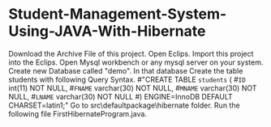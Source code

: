 # Student-Management-System-Using-JAVA-With-Hibernate
  Download the Archive File of this project.
  Open Eclips.
  Import this project into the Eclips. 
  Open Mysql workbench or any mysql server on your system.
  Create new Database called "demo".
  In that database Create the table students with following Query Syntax.
  #"CREATE TABLE `students` (
  #`ID` int(11) NOT NULL,
  #`FNAME` varchar(30) NOT NULL,
  #`MNAME` varchar(30) NOT NULL,
  #`LNAME` varchar(30) NOT NULL
  #) ENGINE=InnoDB DEFAULT CHARSET=latin1;"
  Go to src\defaultpackage\hibernate folder.
  Run the following file FirstHibernateProgram.java.
